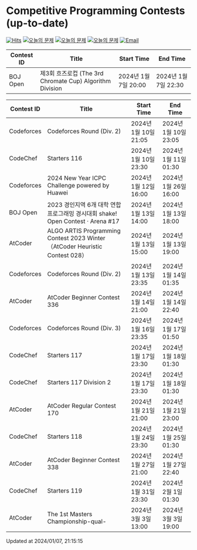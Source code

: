Competitive Programming Contests (up-to-date)
========
[![Hits](https://hits.seeyoufarm.com/api/count/incr/badge.svg?url=https%3A%2F%2Fgithub.com%2Fika9810%2FCompetitive-Programming-Contests&count_bg=%2379C83D&title_bg=%23555555&icon=&icon_color=%23E7E7E7&title=hits&edge_flat=false)](https://hits.seeyoufarm.com)
[![오늘의 문제](https://img.shields.io/badge/Today's%20ABC-Link-lightpink)](https://github.com/ika9810/Atcoder-Daily-Contests/blob/main/ABC.md) 
[![오늘의 문제](https://img.shields.io/badge/Today's%20ARC-Link-orange)](https://github.com/ika9810/Atcoder-Daily-Contests/blob/main/ARC.md) 
[![오늘의 문제](https://img.shields.io/badge/Today's%20AGC-Link-red)](https://github.com/ika9810/Atcoder-Daily-Contests/blob/main/AGC.md) 
[![Email](https://img.shields.io/badge/Email-ika7204@naver.com-ff69b4)](mailTo:ika7204@naver.com)

 Contest ID | Title | Start Time | End Time |
---|---|---|---|
| BOJ Open | 제3회 흐즈로컵 (The 3rd Chromate Cup) Algorithm Division | 2024년 1월 7일 20:00 | 2024년 1월 7일 22:30 |

 Contest ID | Title | Start Time | End Time |
---|---|---|---|
| Codeforces | Codeforces Round (Div. 2) | 2024년 1월 10일 21:05 | 2024년 1월 10일 23:05 |
| CodeChef | Starters 116 | 2024년 1월 10일 23:30 | 2024년 1월 11일 01:30 |
| Codeforces | 2024 New Year ICPC Challenge powered by Huawei | 2024년 1월 12일 16:00 | 2024년 1월 26일 16:00 |
| BOJ Open | 2023 경인지역 6개 대학 연합 프로그래밍 경시대회 shake! Open Contest · Arena #17 | 2024년 1월 13일 14:00 | 2024년 1월 13일 18:00 |
| AtCoder | ALGO ARTIS Programming Contest 2023 Winter（AtCoder Heuristic Contest 028） | 2024년 1월 13일 15:00 | 2024년 1월 13일 19:00 |
| Codeforces | Codeforces Round (Div. 2) | 2024년 1월 13일 23:35 | 2024년 1월 14일 01:35 |
| AtCoder | AtCoder Beginner Contest 336 | 2024년 1월 14일 21:00 | 2024년 1월 14일 22:40 |
| Codeforces | Codeforces Round (Div. 3) | 2024년 1월 16일 23:35 | 2024년 1월 17일 01:50 |
| CodeChef | Starters 117 | 2024년 1월 17일 23:30 | 2024년 1월 18일 01:30 |
| CodeChef | Starters 117 Division 2 | 2024년 1월 17일 23:30 | 2024년 1월 18일 01:30 |
| AtCoder | AtCoder Regular Contest 170 | 2024년 1월 21일 21:00 | 2024년 1월 21일 23:00 |
| CodeChef | Starters 118 | 2024년 1월 24일 23:30 | 2024년 1월 25일 01:30 |
| AtCoder | AtCoder Beginner Contest 338 | 2024년 1월 27일 21:00 | 2024년 1월 27일 22:40 |
| CodeChef | Starters 119 | 2024년 1월 31일 23:30 | 2024년 2월 1일 01:30 |
| AtCoder | The 1st Masters Championship-qual- | 2024년 3월 3일 13:00 | 2024년 3월 3일 19:00 |

Updated at 2024/01/07, 21:15:15
